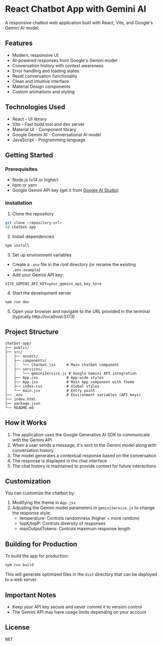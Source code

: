 # React Chatbot App with Gemini AI

A responsive chatbot web application built with React, Vite, and Google's Gemini AI model.

## Features

- Modern, responsive UI
- AI-powered responses from Google's Gemini model
- Conversation history with context awareness
- Error handling and loading states
- Reset conversation functionality
- Clean and intuitive interface
- Material Design components
- Custom animations and styling

## Technologies Used

- React - UI library
- Vite - Fast build tool and dev server
- Material UI - Component library
- Google Gemini AI - Conversational AI model
- JavaScript - Programming language

## Getting Started

### Prerequisites

- Node.js (v14 or higher)
- npm or yarn
- Google Gemini API key (get it from [Google AI Studio](https://ai.google.dev/))

### Installation

1. Clone the repository
```bash
git clone <repository-url>
cd chatbot-app
```

2. Install dependencies
```bash
npm install
```

3. Set up environment variables
- Create a `.env` file in the root directory (or rename the existing `.env.example`)
- Add your Gemini API key:
```
VITE_GEMINI_API_KEY=your_gemini_api_key_here
```

4. Start the development server
```bash
npm run dev
```

5. Open your browser and navigate to the URL provided in the terminal (typically http://localhost:5173)

## Project Structure

```
chatbot-app/
├── public/
├── src/
│   ├── assets/
│   ├── components/
│   │   └── Chatbot.jsx     # Main chatbot component
│   ├── services/
│   │   └── geminiService.js # Google Gemini API integration
│   ├── App.css             # App-wide styles
│   ├── App.jsx             # Main App component with theme
│   ├── index.css           # Global styles
│   └── main.jsx            # Entry point
├── .env                    # Environment variables (API keys)
├── index.html
├── package.json
└── README.md
```

## How it Works

1. The application uses the Google Generative AI SDK to communicate with the Gemini API
2. When a user sends a message, it's sent to the Gemini model along with conversation history
3. The model generates a contextual response based on the conversation
4. The response is displayed in the chat interface
5. The chat history is maintained to provide context for future interactions

## Customization

You can customize the chatbot by:

1. Modifying the theme in `App.jsx`
2. Adjusting the Gemini model parameters in `geminiService.js` to change the response style:
   - temperature: Controls randomness (higher = more random)
   - topK/topP: Controls diversity of responses
   - maxOutputTokens: Controls maximum response length

## Building for Production

To build the app for production:

```bash
npm run build
```

This will generate optimized files in the `dist` directory that can be deployed to a web server.

## Important Notes

- Keep your API key secure and never commit it to version control
- The Gemini API may have usage limits depending on your account

## License

MIT
